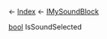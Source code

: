 ← [Index](Api-Index) ← [IMySoundBlock](SpaceEngineers.Game.ModAPI.Ingame.IMySoundBlock)

[bool](System.Boolean) IsSoundSelected